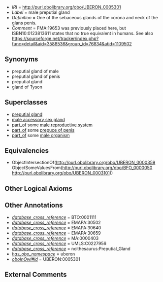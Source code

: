  * *IRI* = http://purl.obolibrary.org/obo/UBERON_0005301
 * *Label* = male preputial gland
 * *Definition* = One of the sebaceous glands of the corona and neck of the glans penis.
 * *Comment* = FMA:19653 was previously placed here, but  ISBN10:0123813611 states that no true equivalent in humans. See also https://sourceforge.net/tracker/index.php?func=detail&aid=3588536&group_id=76834&atid=1109502

## Synonyms

 * preputial gland of male
 * preputial gland of penis
 * preputial gland
 * gland of Tyson

## Superclasses

 * [preputial gland](../../UBERON/59/UBERON_0000359.md)
 * [male accessory sex gland](../../UBERON/47/UBERON_0010147.md)
 * [part_of](../../BFO/50/BFO_0000050.md) some [male reproductive system](../../UBERON/79/UBERON_0000079.md)
 * [part_of](../../BFO/50/BFO_0000050.md) some [prepuce of penis](../../UBERON/32/UBERON_0001332.md)
 * [part_of](../../BFO/50/BFO_0000050.md) some [male organism](../../UBERON/01/UBERON_0003101.md)

## Equivalencies

 * ObjectIntersectionOf(<http://purl.obolibrary.org/obo/UBERON_0000359> ObjectSomeValuesFrom(<http://purl.obolibrary.org/obo/BFO_0000050> <http://purl.obolibrary.org/obo/UBERON_0003101>))

## Other Logical Axioms


## Other Annotations

 * *[database_cross_reference](../../ef/oboInOwl#hasDbXref.md)* = BTO:0001111
 * *[database_cross_reference](../../ef/oboInOwl#hasDbXref.md)* = EMAPA:30502
 * *[database_cross_reference](../../ef/oboInOwl#hasDbXref.md)* = EMAPA:30640
 * *[database_cross_reference](../../ef/oboInOwl#hasDbXref.md)* = EMAPA:30659
 * *[database_cross_reference](../../ef/oboInOwl#hasDbXref.md)* = MA:0000403
 * *[database_cross_reference](../../ef/oboInOwl#hasDbXref.md)* = UMLS:C0227956
 * *[database_cross_reference](../../ef/oboInOwl#hasDbXref.md)* = ncithesaurus:Preputial_Gland
 * *[has_obo_namespace](../../ce/oboInOwl#hasOBONamespace.md)* = uberon
 * *[oboInOwl#id](../../id/oboInOwl#id.md)* = UBERON:0005301

## External Comments

